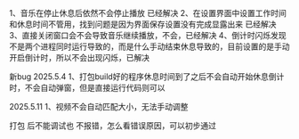 


1、音乐在停止休息后依然不会停止播放  已经解决
2、在设置界面中设置工作时间和休息时间不管用，找到问题是因为界面保存设置没有完成显露出来  已经解决
3、直接关闭窗口会不会导致音乐继续播放，不会，已经解决
4、倒计时闪烁发现不是两个进程同时运行导致的，而是什么手动结束休息导致的，目前设置的是手动开启倒计时，所以不会出现闪烁，已解决


新bug 2025.5.4
1、打包build好的程序休息时间到了之后不会自动开始休息倒计时，不会自动弹窗，但是直接运行代码则可以

2025.5.11
1、视频不会自动匹配大小，无法手动调整


打包 后不能调试也 不报错，怎么看错误原因，可以初步通过


